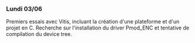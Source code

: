 ### Lundi 03/06

Premiers essais avec Vitis, incluant la création d'une plateforme et d'un projet en C. Recherche sur l'installation du driver Pmod_ENC et tentative de compilation du device tree.